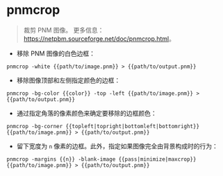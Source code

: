 # pnmcrop

> 裁剪 PNM 图像。
> 更多信息：<https://netpbm.sourceforge.net/doc/pnmcrop.html>。

- 移除 PNM 图像的白色边框：

`pnmcrop -white {{path/to/image.pnm}} > {{path/to/output.pnm}}`

- 移除图像顶部和左侧指定颜色的边框：

`pnmcrop -bg-color {{color}} -top -left {{path/to/image.pnm}} > {{path/to/output.pnm}}`

- 通过指定角落的像素颜色来确定要移除的边框颜色：

`pnmcrop -bg-corner {{topleft|topright|bottomleft|bottomright}} {{path/to/image.pnm}} > {{path/to/output.pnm}}`

- 留下宽度为 `n` 像素的边框。此外，指定如果图像完全由背景构成时的行为：

`pnmcrop -margins {{n}} -blank-image {{pass|minimize|maxcrop}} {{path/to/image.pnm}} > {{path/to/output.pnm}}`